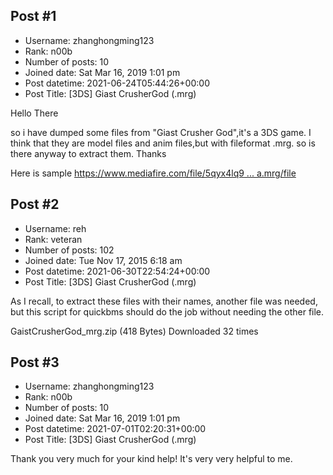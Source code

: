 ## Post #1
- Username: zhanghongming123
- Rank: n00b
- Number of posts: 10
- Joined date: Sat Mar 16, 2019 1:01 pm
- Post datetime: 2021-06-24T05:44:26+00:00
- Post Title: [3DS] Giast CrusherGod (.mrg)

Hello There

so i have dumped some files from "Giast Crusher God",it's a 3DS game.
I think that they are model files and anim files,but with fileformat .mrg.
so is there anyway to extract them.
Thanks

Here is sample
[https://www.mediafire.com/file/5qyx4lq9 ... a.mrg/file](https://www.mediafire.com/file/5qyx4lq9uugtdsd/abis_a.mrg/file)
## Post #2
- Username: reh
- Rank: veteran
- Number of posts: 102
- Joined date: Tue Nov 17, 2015 6:18 am
- Post datetime: 2021-06-30T22:54:24+00:00
- Post Title: [3DS] Giast CrusherGod (.mrg)

As I recall, to extract these files with their names, another file was needed, but this script for quickbms should do the job without needing the other file.


 GaistCrusherGod_mrg.zip
(418 Bytes) Downloaded 32 times
## Post #3
- Username: zhanghongming123
- Rank: n00b
- Number of posts: 10
- Joined date: Sat Mar 16, 2019 1:01 pm
- Post datetime: 2021-07-01T02:20:31+00:00
- Post Title: [3DS] Giast CrusherGod (.mrg)

Thank you very much for your kind help! It's very very helpful to me.
